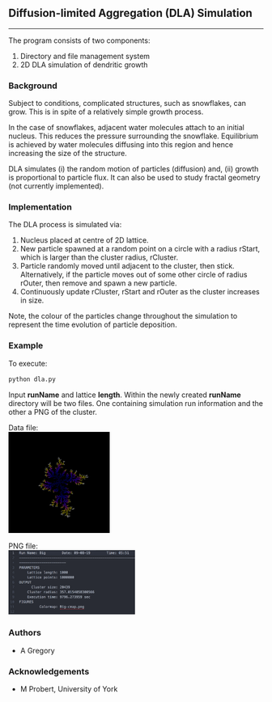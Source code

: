 ## Diffusion-limited Aggregation (DLA) Simulation

---

The program consists of two components:
1. Directory and file management system
1. 2D DLA simulation of dendritic growth

### Background

Subject to conditions, complicated structures, such as snowflakes, can grow. This is in spite of a relatively simple growth process.

In the case of snowflakes, adjacent water molecules attach to an initial nucleus. This reduces the pressure surrounding the snowflake. Equilibrium is achieved by water molecules diffusing into this region and hence increasing the size of the structure.

DLA simulates (i) the random motion of particles (diffusion) and, (ii) growth is proportional to particle flux. It can also be used to study fractal geometry (not currently implemented).

### Implementation

The DLA process is simulated via:

1. Nucleus placed at centre of 2D lattice.
1. New particle spawned at a random point on a circle with a radius rStart, which is larger than the cluster radius, rCluster.
1. Particle randomly moved until adjacent to the cluster, then stick. Alternatively, if the particle moves out of some other circle of radius rOuter, then remove and spawn a new particle.
1. Continuously update rCluster, rStart and rOuter as the cluster increases in size.

Note, the colour of the particles change throughout the simulation to represent the time evolution of particle deposition.

### Example

To execute:

``` python
python dla.py
```

Input __runName__ and lattice __length__. Within the newly created __runName__ directory will be two files. One containing simulation run information and the other a PNG of the cluster.

Data file: <br/>
<img src="Images/Big-cmap.png" width="200">

PNG file: <br/>
<img src="Images/Big-example.png" width="250">

### Authors

- A Gregory

### Acknowledgements

- M Probert, University of York
